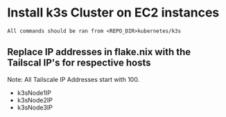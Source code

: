 # Install k3s Cluster on EC2 instances

```
All commands should be ran from <REPO_DIR>kubernetes/k3s
```

## Replace IP addresses in flake.nix with the Tailscal IP's for respective hosts

Note: All Tailscale IP Addresses start with 100.

- k3sNode1IP
- k3sNode2IP
- k3sNode3IP
